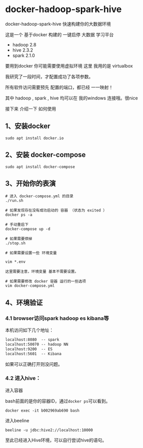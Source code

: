 # docker-hadoop-spark-hive

docker-hadoop-spark-hive 快速构建你的大数据环境

这是一个 基于docker 构建的 一键启停 大数据 学习平台

- hadoop 2.8
- hive 2.3.2
- spark 2.1.0

要用到docker 你可能需要使用虚拟环境 这里 我用的是 virtualbox 

我研究了一段时间，才配置成功了各项参数。

所有软件访问需要预先 配置的端口，都已经 一一映射！

其中 hadoop , spark , hive 均可以在 我的windows 连接哦。很nice

接下来 介绍一下 如何使用

## 1、安装docker 

```
sudo apt install docker.io
```

## 2、安装 docker-compose

```
sudo apt install docker-compose
```

## 3、开始你的表演

```
# 进入 docker-compose.yml 的目录
./run.sh

# 如果发现存在没有成功启动的 容器 （状态为 exited ）
docker ps -a

# 手动重启下
docker-compose up -d 

# 如果需要停掉
./stop.sh

# 如果需要设置一些 环境变量

vim *.env

这里需要注意，环境变量 基本不需要设置。

# 如果需要修改 docker 容器 运行的一些选项
vim docker-compose.yml

```

## 4、环境验证
### 4.1 browser访问spark hadoop es kibana等

本机访问如下几个地址：

```tex
localhost:8080	-- spark
localhost:50070 -- hadoop NN
localhost:9200	-- ES
localhost:5601	-- Kibana
```

如果可以正确打开则没问题。

### 4.2 进入hive：

进入容器

bash前面的是你的容器ID，通过`docker ps`可以看到。

```shell
docker exec -it b002969ab690 bash
```

进入beeline

```shell
beeline -u jdbc:hive2://localhost:10000
```
至此已经进入Hive环境，可以自行尝试hive的语句。
